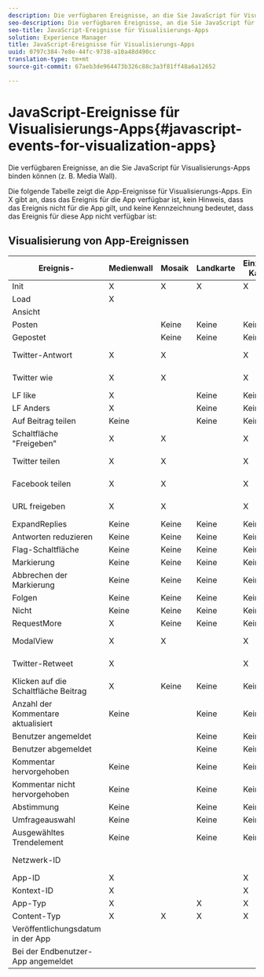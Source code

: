 ```yaml
---
description: Die verfügbaren Ereignisse, an die Sie JavaScript für Visualisierungs-Apps binden können (z. B. Media Wall).
seo-description: Die verfügbaren Ereignisse, an die Sie JavaScript für Visualisierungs-Apps binden können (z. B. Media Wall).
seo-title: JavaScript-Ereignisse für Visualisierungs-Apps
solution: Experience Manager
title: JavaScript-Ereignisse für Visualisierungs-Apps
uuid: 0797c384-7e8e-44fc-9738-a10a48d490cc
translation-type: tm+mt
source-git-commit: 67aeb3de964473b326c88c3a3f81ff48a6a12652

---
```



# JavaScript-Ereignisse für Visualisierungs-Apps{#javascript-events-for-visualization-apps}

Die verfügbaren Ereignisse, an die Sie JavaScript für Visualisierungs-Apps binden können (z. B. Media Wall).

Die folgende Tabelle zeigt die App-Ereignisse für Visualisierungs-Apps. Ein X gibt an, dass das Ereignis für die App verfügbar ist, kein Hinweis, dass das Ereignis nicht für die App gilt, und keine Kennzeichnung bedeutet, dass das Ereignis für diese App nicht verfügbar ist:

## Visualisierung von App-Ereignissen

| Ereignis-  | Medienwall | Mosaik | Landkarte | Einzelne Karte | Karussell | Schaltfläche "Posten" | FilmStrip |
|---|---|---|---|---|---|---|---|
| Init | X | X | X | X | X | X | X |
| Load | X |  |  |  |  |  |  |
| Ansicht |  |  |  |  |  |  |  |
| Posten |  | Keine | Keine | Keine | Keine |  | Keine |
| Gepostet |  | Keine | Keine | Keine | Keine |  | Keine |
| Twitter-Antwort | X | X |  | X | X | nicht angegeben | X |
| Twitter wie | X | X |  | X | X | nicht angegeben | X |
| LF like | X |  | Keine | Keine | Keine | Keine | Keine |
| LF Anders | X |  | Keine | Keine | Keine | Keine | Keine |
| Auf Beitrag teilen | Keine |  | Keine | Keine | Keine | Keine | Keine |
| Schaltfläche "Freigeben" | X | X |  | X | X | nicht angegeben | X |
| Twitter teilen | X | X |  | X | X | nicht angegeben | X |
| Facebook teilen | X | X |  | X | X | nicht angegeben | X |
| URL freigeben | X | X |  | X | X | nicht angegeben | X |
| ExpandReplies | Keine | Keine | Keine | Keine | Keine | Keine | Keine |
| Antworten reduzieren | Keine | Keine | Keine | Keine | Keine | Keine | Keine |
| Flag-Schaltfläche | Keine | Keine | Keine | Keine | Keine | Keine | Keine |
| Markierung | Keine | Keine | Keine | Keine | Keine | Keine | Keine |
| Abbrechen der Markierung | Keine | Keine | Keine | Keine | Keine | Keine | Keine |
| Folgen | Keine | Keine | Keine | Keine | Keine | Keine | Keine |
| Nicht | Keine | Keine | Keine | Keine | Keine | Keine | Keine |
| RequestMore | X | Keine | Keine | Keine | Keine | Keine | Keine |
| ModalView | X | X |  | X | X | nicht angegeben | X |
| Twitter-Retweet | X |  |  | X | X | nicht angegeben | X |
| Klicken auf die Schaltfläche Beitrag | X | Keine | Keine | Keine | Keine | X | nicht angegeben |
| Anzahl der Kommentare aktualisiert | Keine |  | Keine | Keine | Keine | Keine | Keine |
| Benutzer angemeldet |  |  | Keine | Keine | Keine |  | Keine |
| Benutzer abgemeldet |  |  | Keine | Keine | Keine |  | Keine |
| Kommentar hervorgehoben | Keine |  | Keine | Keine | Keine | Keine | Keine |
| Kommentar nicht hervorgehoben | Keine |  | Keine | Keine | Keine | Keine | Keine |
| Abstimmung | Keine |  | Keine | Keine | Keine | Keine | Keine |
| Umfrageauswahl | Keine |  | Keine | Keine | Keine | Keine | Keine |
| Ausgewähltes Trendelement | Keine |  | Keine | Keine | Keine | Keine | Keine |
| Netzwerk-ID |  |  |  |  |  |  | nicht angegeben |
| App-ID | X |  |  | X | X | X | X |
| Kontext-ID | X |  |  | X | X | X | X |
| App-Typ | X |  | X | X | X | X | X |
| Content-Typ | X | X | X | X | X | X |  |
| Veröffentlichungsdatum in der App |  |  |  |  |  |  |  |
| Bei der Endbenutzer-App angemeldet |  |  |  |  |  |  |  |
